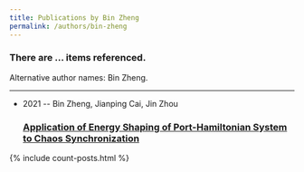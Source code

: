 ```yaml
---
title: Publications by Bin Zheng
permalink: /authors/bin-zheng
---
```


<h3 id="number-posts">There are ... items referenced.</h3>
<p id='info-authors'>Alternative author names: Bin Zheng.</p>
<hr />
<ul class="post-list">
<li><span class='post-meta'>2021 -- Bin Zheng, Jianping Cai, Jin Zhou</span><h3><a class='post-link' href="{{ site.baseurl }}/application-of-energy-shaping-of-port-hamiltonian-system-to-chaos-synchronization">Application of Energy Shaping of Port-Hamiltonian System to Chaos Synchronization</a></h3></li>

</ul>
{% include count-posts.html %}
